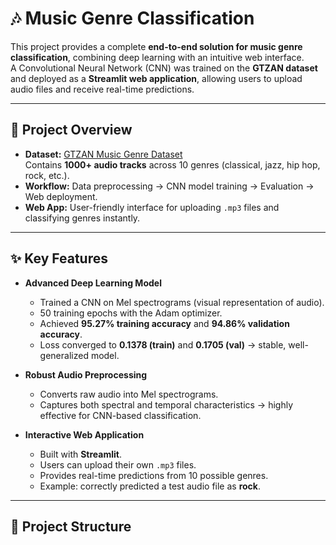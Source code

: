 # 🎶 Music Genre Classification

This project provides a complete **end-to-end solution for music genre classification**, combining deep learning with an intuitive web interface.  
A Convolutional Neural Network (CNN) was trained on the **GTZAN dataset** and deployed as a **Streamlit web application**, allowing users to upload audio files and receive real-time predictions.

---

## 📌 Project Overview

- **Dataset:** [GTZAN Music Genre Dataset](http://marsyas.info/downloads/datasets.html)  
  Contains **1000+ audio tracks** across 10 genres (classical, jazz, hip hop, rock, etc.).  
- **Workflow:** Data preprocessing → CNN model training → Evaluation → Web deployment.  
- **Web App:** User-friendly interface for uploading `.mp3` files and classifying genres instantly.  

---

## ✨ Key Features

- **Advanced Deep Learning Model**  
  - Trained a CNN on Mel spectrograms (visual representation of audio).  
  - 50 training epochs with the Adam optimizer.  
  - Achieved **95.27% training accuracy** and **94.86% validation accuracy**.  
  - Loss converged to **0.1378 (train)** and **0.1705 (val)** → stable, well-generalized model.  

- **Robust Audio Preprocessing**  
  - Converts raw audio into Mel spectrograms.  
  - Captures both spectral and temporal characteristics → highly effective for CNN-based classification.  

- **Interactive Web Application**  
  - Built with **Streamlit**.  
  - Users can upload their own `.mp3` files.  
  - Provides real-time predictions from 10 possible genres.  
  - Example: correctly predicted a test audio file as **rock**.  

---

## 📂 Project Structure

